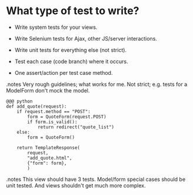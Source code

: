 <!SLIDE incremental>

# What type of test to write? #

* Write system tests for your views.

* Write Selenium tests for Ajax, other JS/server interactions.

* Write unit tests for everything else (not strict).

* Test each case (code branch) where it occurs.

* One assert/action per test case method.

.notes Very rough guidelines; what works for me. Not strict; e.g. tests for a ModelForm don't mock the model.


<!SLIDE>

    @@@ python
    def add_quote(request):
        if request.method == "POST":
            form = QuoteForm(request.POST)
            if form.is_valid():
                return redirect("quote_list")
        else:
            form = QuoteForm()

        return TemplateResponse(
            request,
            "add_quote.html",
            {"form": form},
            )

.notes This view should have 3 tests. Model/form special cases should be unit tested. And views shouldn't get much more complex.
